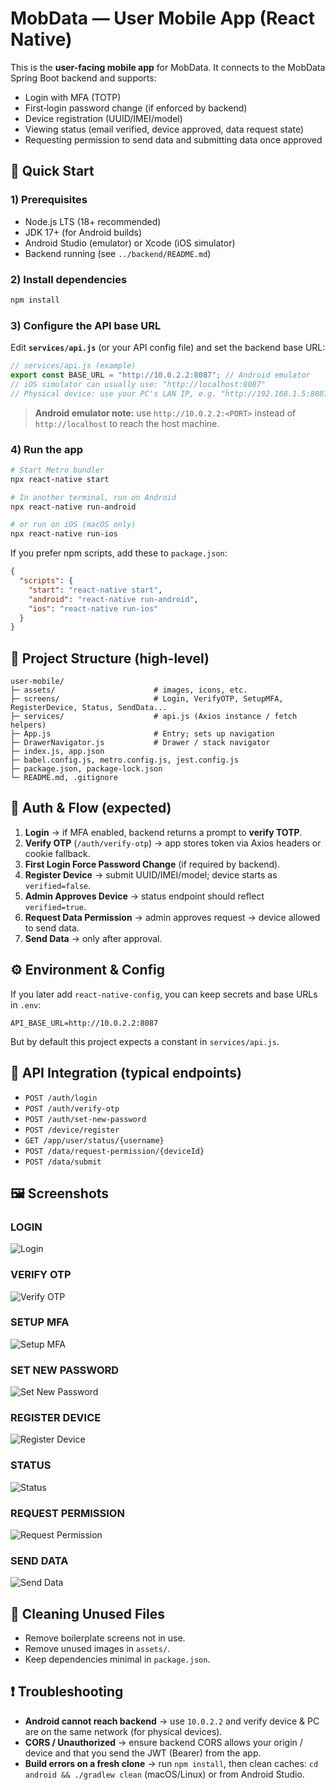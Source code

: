 # MobData — User Mobile App (React Native)

This is the **user-facing mobile app** for MobData. It connects to the MobData Spring Boot backend and supports:
- Login with MFA (TOTP)
- First‑login password change (if enforced by backend)
- Device registration (UUID/IMEI/model)
- Viewing status (email verified, device approved, data request state)
- Requesting permission to send data and submitting data once approved

## 🚀 Quick Start

### 1) Prerequisites
- Node.js LTS (18+ recommended)
- JDK 17+ (for Android builds)
- Android Studio (emulator) or Xcode (iOS simulator)
- Backend running (see `../backend/README.md`)

### 2) Install dependencies
```bash
npm install
```

### 3) Configure the API base URL
Edit **`services/api.js`** (or your API config file) and set the backend base URL:

```js
// services/api.js (example)
export const BASE_URL = "http://10.0.2.2:8087"; // Android emulator
// iOS simulator can usually use: "http://localhost:8087"
// Physical device: use your PC's LAN IP, e.g. "http://192.168.1.5:8087"
```

> **Android emulator note:** use `http://10.0.2.2:<PORT>` instead of `http://localhost` to reach the host machine.

### 4) Run the app
```bash
# Start Metro bundler
npx react-native start

# In another terminal, run on Android
npx react-native run-android

# or run on iOS (macOS only)
npx react-native run-ios
```

If you prefer npm scripts, add these to `package.json`:
```json
{
  "scripts": {
    "start": "react-native start",
    "android": "react-native run-android",
    "ios": "react-native run-ios"
  }
}
```

## 📁 Project Structure (high-level)
```
user-mobile/
├─ assets/                      # images, icons, etc.
├─ screens/                     # Login, VerifyOTP, SetupMFA, RegisterDevice, Status, SendData...
├─ services/                    # api.js (Axios instance / fetch helpers)
├─ App.js                       # Entry; sets up navigation
├─ DrawerNavigator.js           # Drawer / stack navigator
├─ index.js, app.json
├─ babel.config.js, metro.config.js, jest.config.js
├─ package.json, package-lock.json
└─ README.md, .gitignore
```

## 🔐 Auth & Flow (expected)
1. **Login** → if MFA enabled, backend returns a prompt to **verify TOTP**.
2. **Verify OTP** (`/auth/verify-otp`) → app stores token via Axios headers or cookie fallback.
3. **First Login Force Password Change** (if required by backend).
4. **Register Device** → submit UUID/IMEI/model; device starts as `verified=false`.
5. **Admin Approves Device** → status endpoint should reflect `verified=true`.
6. **Request Data Permission** → admin approves request → device allowed to send data.
7. **Send Data** → only after approval.

## ⚙️ Environment & Config
If you later add `react-native-config`, you can keep secrets and base URLs in `.env`:
```
API_BASE_URL=http://10.0.2.2:8087
```
But by default this project expects a constant in `services/api.js`.

## 🧪 API Integration (typical endpoints)
- `POST /auth/login`
- `POST /auth/verify-otp`
- `POST /auth/set-new-password`
- `POST /device/register`
- `GET /app/user/status/{username}`
- `POST /data/request-permission/{deviceId}`
- `POST /data/submit`

## 🖼️ Screenshots
### LOGIN
  ![Login](assets/screenshots/login.png)
### VERIFY OTP
  ![Verify OTP](assets/screenshots/verify-otp.png)
### SETUP MFA
  ![Setup MFA](assets/screenshots/setup-mfa.png)
### SET NEW PASSWORD
  ![Set New Password](assets/screenshots/set-new-password.png)
### REGISTER DEVICE
  ![Register Device](assets/screenshots/register-device.png)
### STATUS
  ![Status](assets/screenshots/status.png)
### REQUEST PERMISSION
  ![Request Permission](assets/screenshots/request-permission.png)
### SEND DATA
  ![Send Data](assets/screenshots/send-data.png)


## 🧹 Cleaning Unused Files
- Remove boilerplate screens not in use.
- Remove unused images in `assets/`.
- Keep dependencies minimal in `package.json`.

## ❗ Troubleshooting
- **Android cannot reach backend** → use `10.0.2.2` and verify device & PC are on the same network (for physical devices).
- **CORS / Unauthorized** → ensure backend CORS allows your origin / device and that you send the JWT (Bearer) from the app.
- **Build errors on a fresh clone** → run `npm install`, then clean caches: `cd android && ./gradlew clean` (macOS/Linux) or from Android Studio.


